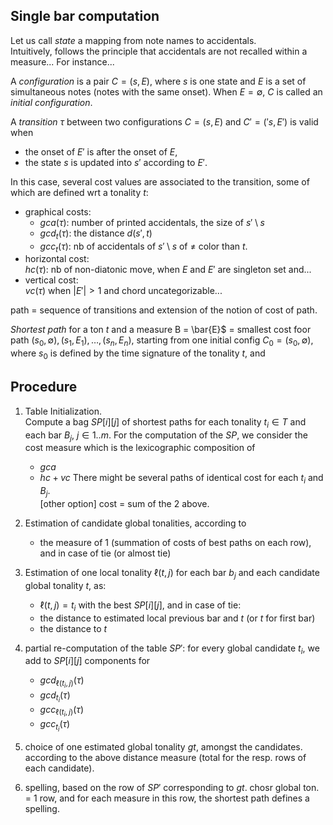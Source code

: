 




## Single bar computation
Let us call *state* a mapping from note names to accidentals.  
Intuitively, follows the principle that accidentals are not recalled within a measure...
For instance...

A *configuration* is a pair $C = (s, E)$, 
where $s$ is one state and $E$ is a set of simultaneous notes (notes with the same onset).
When $E = \emptyset$,  $C$ is called an *initial configuration*.

A *transition* $\tau$ between two configurations $C = (s, E)$ and $C' = ('s, E')$ is valid when
- the onset of $E'$ is after the onset of $E$, 
- the state $s$ is updated into $s'$ according to $E'$.  

In this case, several cost values are associated to the transition, 
some of which are defined wrt a tonality $t$:
- graphical costs:
	- $gca(\tau)$: number of printed accidentals, the size of $s' \setminus s$
	- $gcd_t(\tau)$: the distance $d(s', t)$ 
	- $gcc_t(\tau)$: nb of accidentals of $s' \setminus s$ of $\neq$ color than $t$.
- horizontal cost:  
  $hc(\tau)$: nb of non-diatonic move, when $E$ and $E'$ are singleton set and...
- vertical cost:  
  $vc(\tau)$ when $|E'| > 1$ and chord uncategorizable...

path = sequence of transitions and 
extension of the notion of cost of path.


*Shortest path* for a ton $t$ and a measure B = \bar{E}$ = 
smallest cost foor path 
$(s_0, \emptyset), (s_1, E_1),\dots, (s_n, E_n)$, 
starting from one initial config $C_0 = (s_0, \emptyset)$, 
where $s_0$ is defined by the time signature of the tonality $t$, 
and 




## Procedure

1. Table Initialization.  
   Compute a bag $SP[i][j]$ of shortest paths for each tonality $t_i \in T$ and each bar $B_j$, $j \in 1..m$.
   For the computation of the $SP$, we consider the cost measure which is the lexicographic composition of
   - $gca$
   - $hc + vc$
   There might be several paths of identical cost for each $t_i$ and $B_j$.  
   [other option] cost = sum of the 2 above.

2. Estimation of candidate global tonalities, according to
   - the measure of 1 (summation of costs of best paths on each row), and in case of tie (or almost tie)


3. Estimation of one local tonality $\ell(t, j)$ for each bar $b_j$ and each candidate global tonality $t$, as:
	- $\ell(t, j) = t_i$ with the best $SP[i][j]$, and in case of tie:
   	- the distance to estimated local previous bar and $t$ (or $t$ for first bar)
   	- the distance to $t$

4. partial re-computation of the table $SP'$: for every global candidate $t_i$,  we add to $SP[i][j]$ components for 
   - $gcd_{\ell(t_i, j)}(\tau)$
   - $gcd_{t_i}(\tau)$
   - $gcc_{\ell(t_i, j)}(\tau)$
   - $gcc_{t_i}(\tau)$

5. choice of one estimated global tonality $gt$, amongst the candidates.
   according to the above distance measure (total for the resp. rows of each candidate).

6. spelling, based on the row of $SP'$ corresponding to $gt$.
   chosr global ton. = 1 row, and for each measure in this row, the shortest path defines a spelling.




